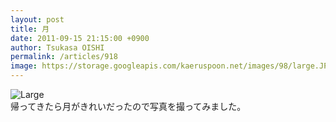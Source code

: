 ```yaml
---
layout: post
title: 月
date: 2011-09-15 21:15:00 +0900
author: Tsukasa OISHI
permalink: /articles/918
image: https://storage.googleapis.com/kaeruspoon.net/images/98/large.JPG?1316088887
---
```



![Large](https://storage.googleapis.com/kaeruspoon.net/images/98/large.JPG?1316088887)  
帰ってきたら月がきれいだったので写真を撮ってみました。  

